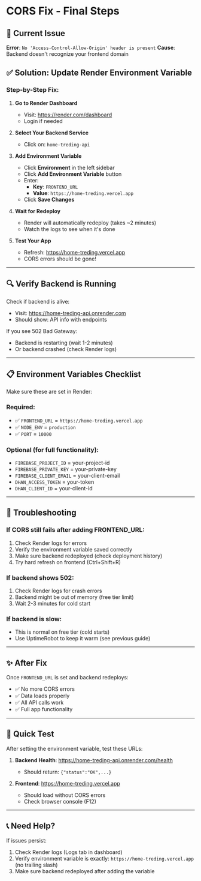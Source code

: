 # CORS Fix - Final Steps

## 🚨 Current Issue

**Error**: `No 'Access-Control-Allow-Origin' header is present`
**Cause**: Backend doesn't recognize your frontend domain

## ✅ Solution: Update Render Environment Variable

### Step-by-Step Fix:

1. **Go to Render Dashboard**
   - Visit: https://render.com/dashboard
   - Login if needed

2. **Select Your Backend Service**
   - Click on: `home-treding-api`

3. **Add Environment Variable**
   - Click **Environment** in the left sidebar
   - Click **Add Environment Variable** button
   - Enter:
     - **Key**: `FRONTEND_URL`
     - **Value**: `https://home-treding.vercel.app`
   - Click **Save Changes**

4. **Wait for Redeploy**
   - Render will automatically redeploy (takes ~2 minutes)
   - Watch the logs to see when it's done

5. **Test Your App**
   - Refresh: https://home-treding.vercel.app
   - CORS errors should be gone!

---

## 🔍 Verify Backend is Running

Check if backend is alive:
- Visit: https://home-treding-api.onrender.com
- Should show: API info with endpoints

If you see 502 Bad Gateway:
- Backend is restarting (wait 1-2 minutes)
- Or backend crashed (check Render logs)

---

## 📋 Environment Variables Checklist

Make sure these are set in Render:

### Required:
- ✅ `FRONTEND_URL` = `https://home-treding.vercel.app`
- ✅ `NODE_ENV` = `production`
- ✅ `PORT` = `10000`

### Optional (for full functionality):
- `FIREBASE_PROJECT_ID` = your-project-id
- `FIREBASE_PRIVATE_KEY` = your-private-key
- `FIREBASE_CLIENT_EMAIL` = your-client-email
- `DHAN_ACCESS_TOKEN` = your-token
- `DHAN_CLIENT_ID` = your-client-id

---

## 🐛 Troubleshooting

### If CORS still fails after adding FRONTEND_URL:
1. Check Render logs for errors
2. Verify the environment variable saved correctly
3. Make sure backend redeployed (check deployment history)
4. Try hard refresh on frontend (Ctrl+Shift+R)

### If backend shows 502:
1. Check Render logs for crash errors
2. Backend might be out of memory (free tier limit)
3. Wait 2-3 minutes for cold start

### If backend is slow:
- This is normal on free tier (cold starts)
- Use UptimeRobot to keep it warm (see previous guide)

---

## ✨ After Fix

Once `FRONTEND_URL` is set and backend redeploys:
- ✅ No more CORS errors
- ✅ Data loads properly
- ✅ All API calls work
- ✅ Full app functionality

---

## 🎯 Quick Test

After setting the environment variable, test these URLs:

1. **Backend Health**: https://home-treding-api.onrender.com/health
   - Should return: `{"status":"OK",...}`

2. **Frontend**: https://home-treding.vercel.app
   - Should load without CORS errors
   - Check browser console (F12)

---

## 📞 Need Help?

If issues persist:
1. Check Render logs (Logs tab in dashboard)
2. Verify environment variable is exactly: `https://home-treding.vercel.app` (no trailing slash)
3. Make sure backend redeployed after adding the variable
